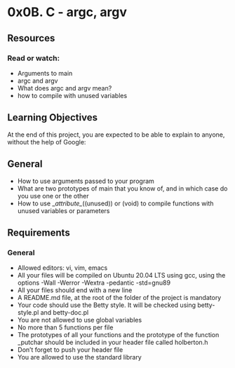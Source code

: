 # 0x0B. C - argc, argv
## Resources
### Read or watch:
- Arguments to main
- argc and argv
- What does argc and argv mean?
- how to compile with unused variables
## Learning Objectives
At the end of this project, you are expected to be able to explain to anyone, without the help of Google:

## General
- How to use arguments passed to your program
- What are two prototypes of main that you know of, and in which case do you use one or the other
- How to use \__attribute\__((unused)) or (void) to compile functions with unused variables or parameters
## Requirements
### General
- Allowed editors: vi, vim, emacs
- All your files will be compiled on Ubuntu 20.04 LTS using gcc, using the options -Wall -Werror -Wextra -pedantic -std=gnu89
- All your files should end with a new line
- A README.md file, at the root of the folder of the project is mandatory
- Your code should use the Betty style. It will be checked using betty-style.pl and betty-doc.pl
- You are not allowed to use global variables
- No more than 5 functions per file
- The prototypes of all your functions and the prototype of the function _putchar should be included in your header file called holberton.h
- Don’t forget to push your header file
- You are allowed to use the standard library
